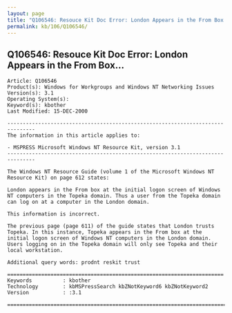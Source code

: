 ```yaml
---
layout: page
title: "Q106546: Resouce Kit Doc Error: London Appears in the From Box..."
permalink: kb/106/Q106546/
---
```


## Q106546: Resouce Kit Doc Error: London Appears in the From Box...

	Article: Q106546
	Product(s): Windows for Workgroups and Windows NT Networking Issues
	Version(s): 3.1
	Operating System(s): 
	Keyword(s): kbother
	Last Modified: 15-DEC-2000
	
	-------------------------------------------------------------------------------
	The information in this article applies to:
	
	- MSPRESS Microsoft Windows NT Resource Kit, version 3.1 
	-------------------------------------------------------------------------------
	
	The Windows NT Resource Guide (volume 1 of the Microsoft Windows NT
	Resource Kit) on page 612 states:
	
	London appears in the From box at the initial logon screen of Windows
	NT computers in the Topeka domain. Thus a user from the Topeka domain
	can log on at a computer in the London domain.
	
	This information is incorrect.
	
	The previous page (page 611) of the guide states that London trusts
	Topeka. In this instance, Topeka appears in the From box at the
	initial logon screen of Windows NT computers in the London domain.
	Users logging on in the Topeka domain will only see Topeka and their
	local workstation.
	
	Additional query words: prodnt reskit trust
	
	======================================================================
	Keywords          : kbother 
	Technology        : kbMSPressSearch kbZNotKeyword6 kbZNotKeyword2
	Version           : :3.1
	
	=============================================================================
	
